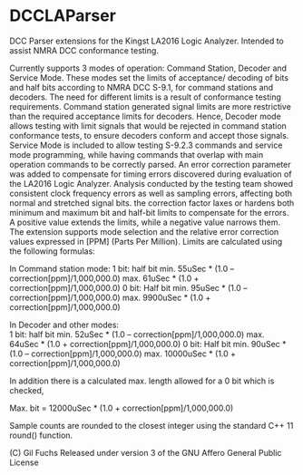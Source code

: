 # DCCLAParser
DCC Parser extensions for the Kingst LA2016 Logic Analyzer. Intended to assist NMRA DCC conformance testing.

Currently supports 3 modes of operation: Command Station, Decoder and Service Mode.
These modes set the limits of acceptance/ decoding of bits and half bits according to NMRA DCC S-9.1, for command stations and decoders.
The need for different limits is a result of conformance testing requirements. Command station generated signal limits are more restrictive
than the required acceptance limits for decoders. Hence, Decoder mode allows testing with limit signals that would be rejected in 
command station conformance tests, to ensure decoders conform and accept those signals.
  Service Mode is included to allow testing S-9.2.3 commands and service mode programming, while having commands that overlap 
with main operation commands to be correctly parsed.
  An error correction parameter was added to compensate for timing errors discovered during evaluation of the LA2016 Logic Analyzer. 
  Analysis conducted by the testing team showed consistent clock frequency errors as well as sampling errors, affecting both normal and 
  stretched signal bits. the correction factor laxes or hardens both minimum and maximum bit and half-bit limits to compensate for the
  errors. A positive value extends the limits, while a negative value narrows them.  
  The extension supports mode selection and the relative error correction values expressed in [PPM] (Parts Per Million).
  Limits are calculated using the following formulas:

In Command station mode:
1 bit: 
half bit min. 55uSec * (1.0 – correction[ppm]/1,000,000.0)   max. 61uSec * (1.0 + correction[ppm]/1,000,000.0)
0 bit:
Half bit min. 95uSec * (1.0 – correction[ppm]/1,000,000.0)   max. 9900uSec * (1.0 + correction[ppm]/1,000,000.0)

In Decoder and other modes:  
1 bit: 
half bit min. 52uSec * (1.0 – correction[ppm]/1,000,000.0)   max. 64uSec * (1.0 + correction[ppm]/1,000,000.0)
0 bit:
Half bit min. 90uSec * (1.0 – correction[ppm]/1,000,000.0)   max. 10000uSec * (1.0 + correction[ppm]/1,000,000.0)

In addition there is a calculated max. length allowed for a 0 bit which is checked,

Max. bit = 12000uSec * (1.0 + correction[ppm]/1,000,000.0)

Sample counts are rounded to the closest integer using the standard C++ 11 round() function.

(C) Gil Fuchs
Released under version 3 of the GNU Affero General Public License
  
